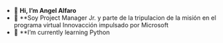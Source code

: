 - 👋 **Hi, I’m Angel Alfaro**
- 👀 **Soy Project Manager Jr. y parte de la tripulacion de la misión en el programa virtual Innovacción impulsado por Microsoft
- 🌱 **I’m currently learning Python


<!---
AngelAlfaro92/AngelAlfaro92 is a ✨ special ✨ repository because its `README.md` (this file) appears on your GitHub profile.
You can click the Preview link to take a look at your changes.
--->
